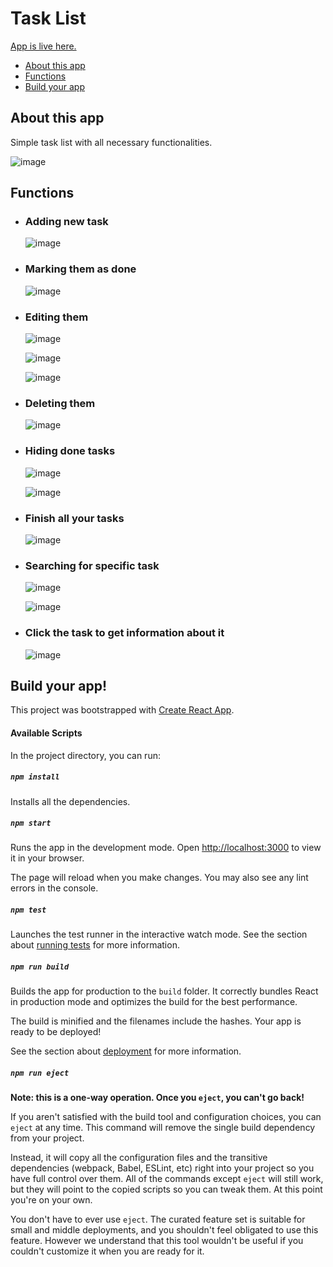 # Task List
[App is live here.](https://jakub-bartoszek.github.io/TaskList)

- [About this app](#about-this-app)
- [Functions](#functions)
- [Build your app](#build-your-app)

## About this app
Simple task list with all necessary functionalities.

![image](https://github.com/jakub-bartoszek/TaskList/assets/113419864/94300dda-fee2-4ac7-9d0d-27bb305c1567)

## Functions

- ### Adding new task
    ![image](https://github.com/jakub-bartoszek/TaskList/assets/113419864/a83a9720-b504-406a-8542-3913f586c7c4)

- ### Marking them as done
  ![image](https://github.com/jakub-bartoszek/TaskList/assets/113419864/3504d36d-0fb7-4ddd-bb16-61d82b99db76)

- ### Editing them
    ![image](https://github.com/jakub-bartoszek/TaskList/assets/113419864/3528326a-7655-409b-8fdf-ac9bbac6a5b5)

    ![image](https://github.com/jakub-bartoszek/TaskList/assets/113419864/d6dcfd22-a49e-40f0-83d7-0d1e4fc8864c)

    ![image](https://github.com/jakub-bartoszek/TaskList/assets/113419864/3d492cd9-ecc2-446f-944a-2306f0a0dcd7)

- ### Deleting them
    ![image](https://github.com/jakub-bartoszek/TaskList/assets/113419864/4a9efd1a-ecd6-41c1-97cf-2a3830a94be6)

- ### Hiding done tasks
    ![image](https://github.com/jakub-bartoszek/TaskList/assets/113419864/de7fc876-0b7f-4f91-986e-3069db48d4ab)

    ![image](https://github.com/jakub-bartoszek/TaskList/assets/113419864/66e1e4ae-0e3c-46b7-90d3-61f80be53f82)

- ### Finish all your tasks
    ![image](https://github.com/jakub-bartoszek/TaskList/assets/113419864/46c971a2-0fa1-4dcd-87c4-89535da64358)


- ### Searching for specific task
    ![image](https://github.com/jakub-bartoszek/TaskList/assets/113419864/ac7c2df6-322a-4184-a618-072714230407)

    ![image](https://github.com/jakub-bartoszek/TaskList/assets/113419864/e68cf892-4939-4532-b8c0-f5b0cdb524fe)

- ### Click the task to get information about it
    ![image](https://github.com/jakub-bartoszek/TaskList/assets/113419864/aa510444-c404-4f40-9635-709a6f8f7e79)

## Build your app!

This project was bootstrapped with [Create React App](https://github.com/facebook/create-react-app).

#### Available Scripts

In the project directory, you can run:

##### `npm install`

Installs all the dependencies.

##### `npm start`

Runs the app in the development mode.
Open [http://localhost:3000](http://localhost:3000) to view it in your browser.

The page will reload when you make changes.
You may also see any lint errors in the console.

##### `npm test`

Launches the test runner in the interactive watch mode.
See the section about [running tests](https://facebook.github.io/create-react-app/docs/running-tests) for more information.

##### `npm run build`

Builds the app for production to the `build` folder.
It correctly bundles React in production mode and optimizes the build for the best performance.

The build is minified and the filenames include the hashes.
Your app is ready to be deployed!

See the section about [deployment](https://facebook.github.io/create-react-app/docs/deployment) for more information.

##### `npm run eject`

**Note: this is a one-way operation. Once you `eject`, you can't go back!**

If you aren't satisfied with the build tool and configuration choices, you can `eject` at any time. This command will remove the single build dependency from your project.

Instead, it will copy all the configuration files and the transitive dependencies (webpack, Babel, ESLint, etc) right into your project so you have full control over them. All of the commands except `eject` will still work, but they will point to the copied scripts so you can tweak them. At this point you're on your own.

You don't have to ever use `eject`. The curated feature set is suitable for small and middle deployments, and you shouldn't feel obligated to use this feature. However we understand that this tool wouldn't be useful if you couldn't customize it when you are ready for it.

